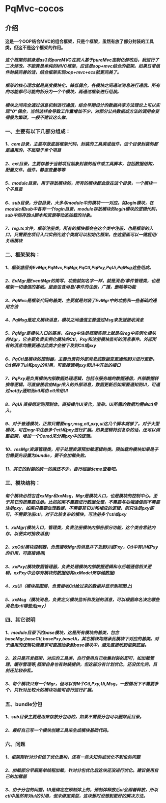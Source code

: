 # PqMvc-cocos

## 介绍
#### 这是一个OOP结合MVC的组合框架，只是个框架，虽然有放了部分封装的工具类，但这不是这个框架的作用。
##### 这个框架的前身是as3的pureMVC在前人基于pureMvc定制化修改后，我进行了二次修改。不能算是单纯的MVC框架，应该是oop+mvc结合的框架。如果日常组件封装完善的话，结合框架实现oop+mvc+ecs就更完美了。
##### 框架的核心理念就是高度模块化，降低偶合，各模块之间通过消息进行通信。所有的功能都尽可能的拆分为一个个模块，再通过框架进行组装。
##### 模块之间完全通过消息机制进行通信，结合早期设计的数据共享方法理论上可以实现“0”偶合，当然这样会导致工作量增加不少，对部分公共数据或方法的调用会变得极为繁琐，一般不建议这么做。
### 一、主要有以下几部分组成：
#####    1、com目录，主要存放底层框架代码，封装的工具类或组件，这个目录封装的都是通用的，不局限于单个项目
#####    2、ext目录，主要存基于当前项目抽象封装的组件或工具脚本，包括数据结构，配置文件，组件，静态变量等等
#####    5、module目录，用于存放模块的，所有的模块都会放在这个目录，一个模块一个子目录
#####    6、sub目录，分包目录，大多与module中的模块一一对应。如login模块，在module和sub中各有一个login目录，module存放模块的login模块的逻辑代码，sub中则存放ui脚本和资源等动态加载的对象。
#####    7、reg.ts文件，框架注册类，所有的模块都会在这个类中注册，也是框架的入口，只需要在项目入口实例化这个类就可以初始化框架。在这里面可以一键启用/关闭模块

### 二、框架架构：
#####    1、框架底层有EvMgr,PqMvc,PqMgr,PqCtl,PqPxy,PqUi,PqMsg这些组成。
#####    2、EvMgr是EventMgr的简写，功能就如名字一样，就是消息/事件管理类，也是框架一切通信的基础。里面包含消息/事件的注册，广播，删除等功能
#####    3、PqMvc是框架代码的基类，主要就是封装了EvMgr中的功能和一些基础的通用方法
#####    4、PqMsg是定义模块消息，模块之间通信主要通过Msg来发送接收消息
#####    5、PqMgr是模块入口的基类，在reg中注册框架实际上就是在reg中实例化模块的Mgr，它主要负责实例化模块的Ctl，Pxy和注册模块监听的消息事件。外部所有的消息均需要通过此类才会被下发到Ctl或pxy
#####    6、PqCtl是模块的控制器，主要负责将外部消息或数据变更通知到UI进行更新。Ctl保存了ui和pxy的引用，可直接调用pxy和UI中开放的接口
#####    7、PqPxy是负责模块内部数据处理逻辑，包括与服务端的数据通信，外部数据转换等逻辑。可直接接收由Mgr传入的外部消息，数据更新后如果要通知到UI，可通过notify通知到ctl再由 ctl传给UI
#####    8、PqUi 直接绑定到预制体，直接操作UI变化，渲染。Ui所需的数据均需由ctl传入。
#####    9、对于普通模块，正常只需要mgr,msg,ctl,pxy,ui这几个脚本就够了。对于大型模块，可在mgr中注册多个ctl和pxy进行扩展。如果逻辑特别复杂的话，还可以调整框架，增加一个Comd来分离pxy中的逻辑。
#####    10、resMgr资源管理类，用于处理资源预加载逻辑的类。预加载的模块如果是子包需要先设置为bundle，要不会加载失败。
#####    11、其它的封装的统一的类还不少，自行根据demo查看吧。


### 三、模块结构：
#####    每个模块必然包含xxMgr和xxMsg，Mgr是模块入口，也是模块的控制中心。至于其它的按需要注册。比如如果不需要进行数据处理，不需要与后端通信则不需要注册pxy，如果只需要处理数据，不需要其它UI和相应的逻辑，则只注册pxy即可，不需要注册ctl。对于比较复杂的模块，可注册多个ctl或pxy
#####    1、xxMgr(模块入口，管理类，负责注册模块内部各部分功能，这个类会常驻内存，以便实时接收消息) 
#####    2、xxCtl(模块控制器，负责接收Mgr的消息并下发到Ui或Pxy，Ctl中有Ui和Pxy的引用，可直接调用) 
#####    3、xxPxy(模块数据管理器，负责处理模块内部数据逻辑和与后端通信相关逻辑，xxPxy中会存有模块的数据结构xxModel来存储数据) 
#####    4、xxUi（模块视图层，负责接收Ctl给过来的数据并显示到视图上) 
#####    5、xxMsg（模块消息，负责定义模块监听和发送的消息，可以根据命名决定哪些消息走ctl哪些走pxy）


### 四、其它说明
#####    1、module目录下的base模块，这是所有模块的基类，包含baseMgr,baseCtl,basePxy,baseUi，其它模块均继承此模块下对应的基类。对于通用的逻辑功能需求可直接抽象到base模块中，避免直接改到框架底层。
#####    2、这只是开发框架，对应的工具类，自行使用自己收集封装的即可，如加载管理，缓存管理等,框架自身也有封装提供，但这部分有计划优化，还没优化完，目前还比较杂乱。
#####    3、每个模块只有一个Mgr，但可以有N个Ctl,Pxy,Ui,Msg，一般情况下不需要多个，只针对比较大的模块功能可自行进行扩展。

### 五、bundle分包
#####    1、sub目录主要是用来存放分包用的，如果不需要分包可以删除此目录。
#####    2、最好自己写一个模块创建工具来生成模块基础代码。

### 六、问题
#####    1、框架刚针对分包做了优化重构，还有一些未知的或优化不到位的问题
#####    2、加载部分早期是单线程加载，针对分包优化后这块还没进行优化。建议使用自己的加载器
#####    3、由于分包的问题，UI是绑定在预制体上的，预制体释放后ui会跟着释放，所以ctl中虽然有对ui的引用，但未绑定类型，这块暂时没想到更好的解决方法。